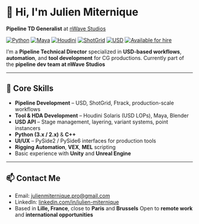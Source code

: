 # 👋 Hi, I'm Julien Miternique

**Pipeline TD Generalist** at [nWave Studios](https://www.nwave.com)

[![Python](https://img.shields.io/badge/Python-3.x-blue?logo=python)](https://www.python.org/)
[![Maya](https://img.shields.io/badge/Maya-2025-blue?logo=autodesk)](https://www.autodesk.com/products/maya/)
[![Houdini](https://img.shields.io/badge/Houdini-20.5-orange?logo=sidefx)](https://www.sidefx.com/)
[![ShotGrid](https://img.shields.io/badge/ShotGrid-Toolkit-green)](https://www.autodesk.com/products/shotgrid/overview)
[![USD](https://img.shields.io/badge/USD-Pipeline-yellowgreen)](https://openusd.org/)
[![Available for hire](https://img.shields.io/badge/Available-No-red)](mailto:julienmiternique.pro@gmail.com)

I’m a **Pipeline Technical Director** specialized in **USD-based workflows**, **automation**, and **tool development** for CG productions.
Currently part of the **pipeline dev team at nWave Studios**

---

## 🧰 Core Skills

- **Pipeline Development** – USD, ShotGrid, Ftrack, production-scale workflows
- **Tool & HDA Development** – Houdini Solaris (USD LOPs), Maya, Blender
- **USD API** – Stage management, layering, variant systems, point instancers
- **Python (3.x / 2.x)** & **C++**
- **UI/UX** – PySide2 / PySide6 interfaces for production tools
- **Rigging Automation**, **VEX**, **MEL** scripting
- Basic experience with **Unity** and **Unreal Engine**

---

## 📫 Contact Me

- Email: [julienmiternique.pro@gmail.com](mailto:julienmiternique.pro@gmail.com)
- LinkedIn: [linkedin.com/in/julien-miternique](https://www.linkedin.com/in/julien-miternique/)
- Based in **Lille, France**, close to **Paris** and **Brussels**
  Open to **remote work** and **international opportunities**
